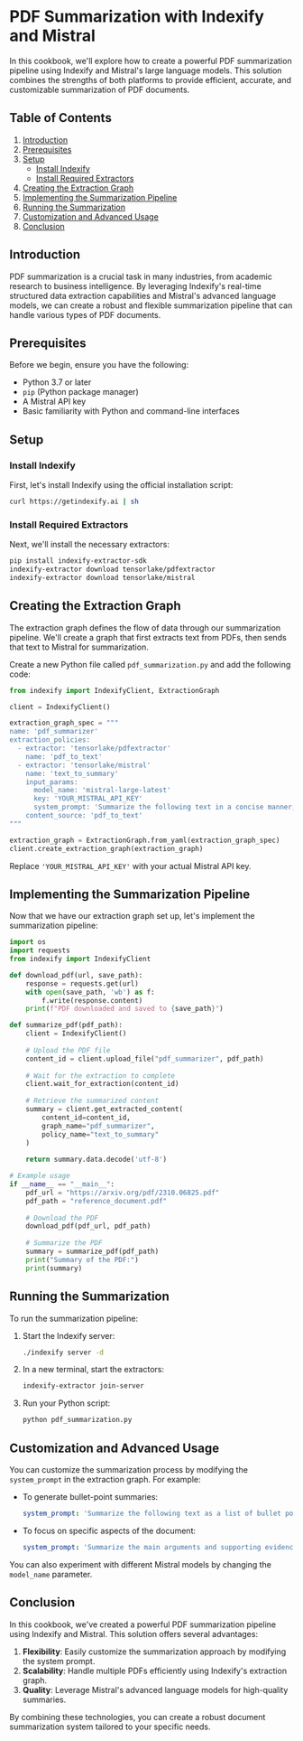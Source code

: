 # PDF Summarization with Indexify and Mistral

In this cookbook, we'll explore how to create a powerful PDF summarization pipeline using Indexify and Mistral's large language models. This solution combines the strengths of both platforms to provide efficient, accurate, and customizable summarization of PDF documents.

## Table of Contents

1. [Introduction](#introduction)
2. [Prerequisites](#prerequisites)
3. [Setup](#setup)
   - [Install Indexify](#install-indexify)
   - [Install Required Extractors](#install-required-extractors)
4. [Creating the Extraction Graph](#creating-the-extraction-graph)
5. [Implementing the Summarization Pipeline](#implementing-the-summarization-pipeline)
6. [Running the Summarization](#running-the-summarization)
7. [Customization and Advanced Usage](#customization-and-advanced-usage)
8. [Conclusion](#conclusion)

## Introduction

PDF summarization is a crucial task in many industries, from academic research to business intelligence. By leveraging Indexify's real-time structured data extraction capabilities and Mistral's advanced language models, we can create a robust and flexible summarization pipeline that can handle various types of PDF documents.

## Prerequisites

Before we begin, ensure you have the following:

- Python 3.7 or later
- `pip` (Python package manager)
- A Mistral API key
- Basic familiarity with Python and command-line interfaces

## Setup

### Install Indexify

First, let's install Indexify using the official installation script:

```bash
curl https://getindexify.ai | sh
```

### Install Required Extractors

Next, we'll install the necessary extractors:

```bash
pip install indexify-extractor-sdk
indexify-extractor download tensorlake/pdfextractor
indexify-extractor download tensorlake/mistral
```

## Creating the Extraction Graph

The extraction graph defines the flow of data through our summarization pipeline. We'll create a graph that first extracts text from PDFs, then sends that text to Mistral for summarization.

Create a new Python file called `pdf_summarization.py` and add the following code:

```python
from indexify import IndexifyClient, ExtractionGraph

client = IndexifyClient()

extraction_graph_spec = """
name: 'pdf_summarizer'
extraction_policies:
  - extractor: 'tensorlake/pdfextractor'
    name: 'pdf_to_text'
  - extractor: 'tensorlake/mistral'
    name: 'text_to_summary'
    input_params:
      model_name: 'mistral-large-latest'
      key: 'YOUR_MISTRAL_API_KEY'
      system_prompt: 'Summarize the following text in a concise manner, highlighting the key points:'
    content_source: 'pdf_to_text'
"""

extraction_graph = ExtractionGraph.from_yaml(extraction_graph_spec)
client.create_extraction_graph(extraction_graph)
```

Replace `'YOUR_MISTRAL_API_KEY'` with your actual Mistral API key.

## Implementing the Summarization Pipeline

Now that we have our extraction graph set up, let's implement the summarization pipeline:

```python
import os
import requests
from indexify import IndexifyClient

def download_pdf(url, save_path):
    response = requests.get(url)
    with open(save_path, 'wb') as f:
        f.write(response.content)
    print(f"PDF downloaded and saved to {save_path}")

def summarize_pdf(pdf_path):
    client = IndexifyClient()
    
    # Upload the PDF file
    content_id = client.upload_file("pdf_summarizer", pdf_path)
    
    # Wait for the extraction to complete
    client.wait_for_extraction(content_id)
    
    # Retrieve the summarized content
    summary = client.get_extracted_content(
        content_id=content_id,
        graph_name="pdf_summarizer",
        policy_name="text_to_summary"
    )
    
    return summary.data.decode('utf-8')

# Example usage
if __name__ == "__main__":
    pdf_url = "https://arxiv.org/pdf/2310.06825.pdf"
    pdf_path = "reference_document.pdf"
    
    # Download the PDF
    download_pdf(pdf_url, pdf_path)
    
    # Summarize the PDF
    summary = summarize_pdf(pdf_path)
    print("Summary of the PDF:")
    print(summary)
```

## Running the Summarization

To run the summarization pipeline:

1. Start the Indexify server:
   ```bash
   ./indexify server -d
   ```

2. In a new terminal, start the extractors:
   ```bash
   indexify-extractor join-server
   ```

3. Run your Python script:
   ```bash
   python pdf_summarization.py
   ```

## Customization and Advanced Usage

You can customize the summarization process by modifying the `system_prompt` in the extraction graph. For example:

- To generate bullet-point summaries:
  ```yaml
  system_prompt: 'Summarize the following text as a list of bullet points:'
  ```

- To focus on specific aspects of the document:
  ```yaml
  system_prompt: 'Summarize the main arguments and supporting evidence from the following text:'
  ```

You can also experiment with different Mistral models by changing the `model_name` parameter.

## Conclusion

In this cookbook, we've created a powerful PDF summarization pipeline using Indexify and Mistral. This solution offers several advantages:

1. **Flexibility**: Easily customize the summarization approach by modifying the system prompt.
2. **Scalability**: Handle multiple PDFs efficiently using Indexify's extraction graph.
3. **Quality**: Leverage Mistral's advanced language models for high-quality summaries.

By combining these technologies, you can create a robust document summarization system tailored to your specific needs.
